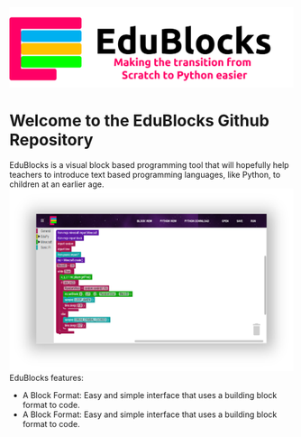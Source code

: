 ![alt tag](edublocks-header.png)

Welcome to the EduBlocks Github Repository
=========

EduBlocks is a visual block based programming tool that will hopefully help teachers to introduce text based programming languages, like Python, to children at an earlier age.
![alt tag](screenshot.png)
EduBlocks features:
* A Block Format:
Easy and simple interface that uses a building block format to code.
* A Block Format:
Easy and simple interface that uses a building block format to code.

